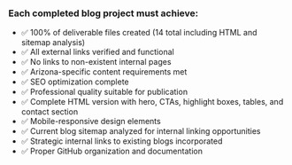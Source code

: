 ### Each completed blog project must achieve:
- ✅ 100% of deliverable files created (14 total including HTML and sitemap analysis)
- ✅ All external links verified and functional
- ✅ No links to non-existent internal pages
- ✅ Arizona-specific content requirements met
- ✅ SEO optimization complete
- ✅ Professional quality suitable for publication
- ✅ Complete HTML version with hero, CTAs, highlight boxes, tables, and contact section
- ✅ Mobile-responsive design elements
- ✅ Current blog sitemap analyzed for internal linking opportunities
- ✅ Strategic internal links to existing blogs incorporated
- ✅ Proper GitHub organization and documentation